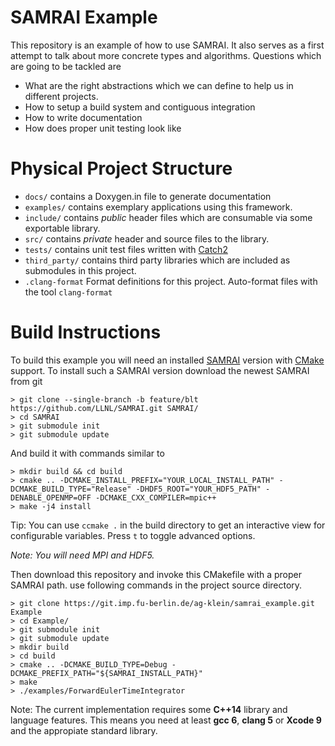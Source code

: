 # SAMRAI Example

This repository is an example of how to use SAMRAI. It also serves as a first attempt to talk about more concrete types and algorithms.
Questions which are going to be tackled are 

 * What are the right abstractions which we can define to help us in different projects.
 * How to setup a build system and contiguous integration
 * How to write documentation
 * How does proper unit testing look like

# Physical Project Structure

- `docs/` contains a Doxygen.in file to generate documentation
- `examples/` contains exemplary applications using this framework.
- `include/` contains *public* header files which are consumable via some exportable library.
- `src/` contains *private* header and source files to the library.
- `tests/` contains unit test files written with [Catch2](https://github.com/catchorg/Catch2)
- `third_party/` contains third party libraries which are included as submodules in this project.
- `.clang-format` Format definitions for this project. Auto-format files with the tool `clang-format`

# Build Instructions

To build this example you will need an installed [SAMRAI](https://github.com/LLNL/SAMRAI) version with [CMake](https://cmake.org) support.
To install such a SAMRAI version download the newest SAMRAI from git

```
> git clone --single-branch -b feature/blt https://github.com/LLNL/SAMRAI.git SAMRAI/
> cd SAMRAI
> git submodule init
> git submodule update
```

And build it with commands similar to

```
> mkdir build && cd build
> cmake .. -DCMAKE_INSTALL_PREFIX="YOUR_LOCAL_INSTALL_PATH" -DCMAKE_BUILD_TYPE="Release" -DHDF5_ROOT="YOUR_HDF5_PATH" -DENABLE_OPENMP=OFF -DCMAKE_CXX_COMPILER=mpic++
> make -j4 install
```

Tip: You can use `ccmake .` in the build directory to get an interactive view for configurable variables. Press `t` to toggle advanced options.

*Note: You will need MPI and HDF5.*

Then download this repository and invoke this CMakefile with a proper SAMRAI path.
use following commands in the project source directory.

```
> git clone https://git.imp.fu-berlin.de/ag-klein/samrai_example.git Example
> cd Example/
> git submodule init
> git submodule update
> mkdir build
> cd build
> cmake .. -DCMAKE_BUILD_TYPE=Debug -DCMAKE_PREFIX_PATH="${SAMRAI_INSTALL_PATH}"
> make
> ./examples/ForwardEulerTimeIntegrator
```

Note: The current implementation requires some **C++14** library and language features.
This means you need at least **gcc 6**, **clang 5** or **Xcode 9** and the appropiate standard library.
